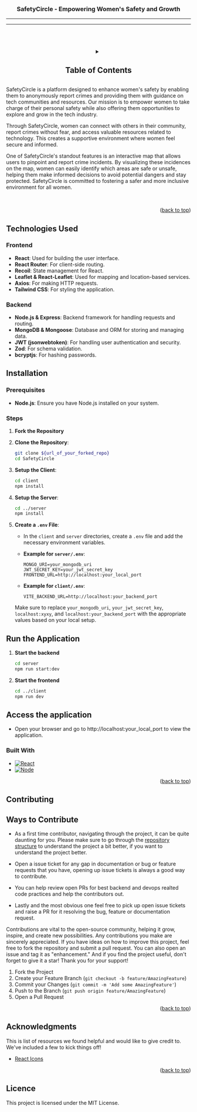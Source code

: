 <a name="readme-top"></a>


<!-- PROJECT LOGO -->
<br />
<div align="center">
<!--     <img src="https://media.discordapp.net/attachments/794519160746541108/1061560277168029756/valky.png" alt="Logo" width="80" height="80"> -->
  </a>

  <h3 align="center" >SafetyCircle - Empowering Women's Safety and Growth</h3>
<hr/>
<hr/>

  <!-- <p align="center">
    An awesome README template to jumpstart your projects!
    <br />
    <a href="https://github.com/othneildrew/Best-README-Template"><strong>Explore the docs »</strong></a>
    <br />
    <br />
    <a href="https://github.com/othneildrew/Best-README-Template">View Demo</a>
    ·
    <a href="https://github.com/othneildrew/Best-README-Template/issues">Report Bug</a>
    ·
    <a href="https://github.com/othneildrew/Best-README-Template/issues">Request Feature</a>
  </p> -->
</div>

<br>
<br>
<br>


<!-- TABLE OF CONTENTS -->
<details align="center">
  <summary><h2>Table of Contents</h2></summary>
  <br/>
  <ol align="left">
    <li>
      <a href="#about-the-project">About The Project And Our Motivation</a>
      <ul>
        <li><a href="#built-with">Built With</a></li>
      </ul>
    </li>
    <li>
      <a href="#getting-started">Getting Started</a>
      <ul>
        <li><a href="#prerequisites">Prerequisites</a></li>
        <li><a href="#installation">Installation</a></li>
      </ul>
    </li>
    <li><a href="#usage">Usage</a></li>
    <li><a href="#contributing">Contributing</a></li>
    <!-- <li><a href="#license">License</a></li> -->
    <li><a href="#contact">Contact</a></li>
    <!-- <li><a href="#acknowledgments">Acknowledgments</a></li> -->
  </ol>
</details>


SafetyCircle is a platform designed to enhance women's safety by enabling them to anonymously report crimes and providing them with guidance on tech communities and resources. Our mission is to empower women to take charge of their personal safety while also offering them opportunities to explore and grow in the tech industry.

Through SafetyCircle, women can connect with others in their community, report crimes without fear, and access valuable resources related to technology. This creates a supportive environment where women feel secure and informed.

One of SafetyCircle's standout features is an interactive map that allows users to pinpoint and report crime incidents. By visualizing these incidences on the map, women can easily identify which areas are safe or unsafe, helping them make informed decisions to avoid potential dangers and stay protected. SafetyCircle is committed to fostering a safer and more inclusive environment for all women.

<br>




<p align="right">(<a href="#readme-top">back to top</a>)</p>


## Technologies Used

### Frontend

- **React**: Used for building the user interface.
- **React Router**: For client-side routing.
- **Recoil**: State management for React.
- **Leaflet & React-Leaflet**: Used for mapping and location-based services.
- **Axios**: For making HTTP requests.
- **Tailwind CSS**: For styling the application.

### Backend

- **Node.js & Express**: Backend framework for handling requests and routing.
- **MongoDB & Mongoose**: Database and ORM for storing and managing data.
- **JWT (jsonwebtoken)**: For handling user authentication and security.
- **Zod**: For schema validation.
- **bcryptjs**: For hashing passwords.

## Installation

### Prerequisites

- **Node.js**: Ensure you have Node.js installed on your system.


### Steps

1. **Fork the Repository**

2. **Clone the Repository**:
   ```bash
   git clone ${url_of_your_forked_repo}
   cd SafetyCircle
   ```

3. **Setup the Client**:

    ```bash
    cd client
    npm install
    ```


4. **Setup the Server**:
    ```bash
    cd ../server
    npm install
    ```



5. **Create a `.env` File**:

   - In the `client` and `server` directories, create a `.env` file and add the necessary environment variables.

   - **Example for `server/.env`**:
     ```plaintext
     MONGO_URI=your_mongodb_uri
     JWT_SECRET_KEY=your_jwt_secret_key
     FRONTEND_URL=http://localhost:your_local_port
     ```

   - **Example for `client/.env`**:
     ```plaintext
     VITE_BACKEND_URL=http://localhost:your_backend_port
     ```

   Make sure to replace `your_mongodb_uri`, `your_jwt_secret_key`, `localhost:xyxy`, and `localhost:your_backend_port` with the appropriate values based on your local setup.

## Run the Application

1. **Start the backend**

    ```bash
    cd server
    npm run start:dev
    ```
2. **Start the frontend**

    ```bash
    cd ../client
    npm run dev
   ```

## Access the application

- Open your browser and go to http://localhost:your_local_port to view the application.

### Built With

* [![React][React.js]][React-url]
* [![Node][Node.js]][Node-url]

<p align="right">(<a href="#readme-top">back to top</a>)</p>

## Contributing
## Ways to Contribute

- As a first time contributor, navigating through the project, it can be quite daunting for you. Please make sure to go through the [repository structure](#repository-structure) to understand the project a bit better, if you want to understand the project better.

- Open a issue ticket for any gap in documentation or bug or feature requests that you have, opening up issue tickets is always a good way to contribute.

- You can help review open PRs for best backend and devops realted code practices and help the contributors out.

- Lastly and the most obvious one feel free to pick up open issue tickets and raise a PR for it resolving the bug, feature or documentation request.


Contributions are vital to the open-source community, helping it grow, inspire, and create new possibilities. Any contributions you make are sincerely appreciated.
If you have ideas on how to improve this project, feel free to fork the repository and submit a pull request. You can also open an issue and tag it as "enhancement." And if you find the project useful, don't forget to give it a star! Thank you for your support!

1. Fork the Project
2. Create your Feature Branch (`git checkout -b feature/AmazingFeature`)
3. Commit your Changes (`git commit -m 'Add some AmazingFeature'`)
4. Push to the Branch (`git push origin feature/AmazingFeature`)
5. Open a Pull Request

<p align="right">(<a href="#readme-top">back to top</a>)</p>



<!-- LICENSE -->
<!-- ## License

Distributed under the MIT License. See `LICENSE.txt` for more information.

<p align="right">(<a href="#readme-top">back to top</a>)</p>
 -->


<!-- ACKNOWLEDGMENTS -->
 ## Acknowledgments

This is list of resources we found helpful and would like to give credit to. We've included a few to kick things off!

* [React Icons](https://react-icons.github.io/react-icons/search)

<p align="right">(<a href="#readme-top">back to top</a>)</p>



<!-- MARKDOWN LINKS & IMAGES -->
<!-- https://www.markdownguide.org/basic-syntax/#reference-style-links -->
[contributors-shield]: https://img.shields.io/github/contributors/othneildrew/Best-README-Template.svg?style=for-the-badge
[contributors-url]: https://github.com/othneildrew/Best-README-Template/graphs/contributors
[forks-shield]: https://img.shields.io/github/forks/othneildrew/Best-README-Template.svg?style=for-the-badge
[forks-url]: https://github.com/othneildrew/Best-README-Template/network/members
[stars-shield]: https://img.shields.io/github/stars/othneildrew/Best-README-Template.svg?style=for-the-badge
[stars-url]: https://github.com/othneildrew/Best-README-Template/stargazers
[issues-shield]: https://img.shields.io/github/issues/othneildrew/Best-README-Template.svg?style=for-the-badge
[issues-url]: https://github.com/othneildrew/Best-README-Template/issues
[license-shield]: https://img.shields.io/github/license/othneildrew/Best-README-Template.svg?style=for-the-badge
[license-url]: https://github.com/othneildrew/Best-README-Template/blob/master/LICENSE.txt
[linkedin-shield]: https://img.shields.io/badge/-LinkedIn-black.svg?style=for-the-badge&logo=linkedin&colorB=555
[linkedin-url]: https://linkedin.com/in/othneildrew
[React.js]: https://img.shields.io/badge/React-20232A?style=for-the-badge&logo=react&logoColor=61DAFB
[React-url]: https://reactjs.org/
[Node.js]: https://img.shields.io/badge/Node-27B800?style=for-the-badge&logo=node.js&logoColor=white
[Node-url]: https://nodejs.org

## Licence

This project is licensed under the MIT License.
